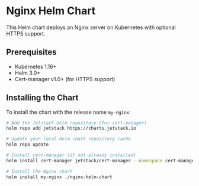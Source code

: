 # Nginx Helm Chart

This Helm chart deploys an Nginx server on Kubernetes with optional HTTPS support.

## Prerequisites

- Kubernetes 1.16+
- Helm 3.0+
- Cert-manager v1.0+ (for HTTPS support)

## Installing the Chart

To install the chart with the release name `my-nginx`:

```bash
# Add the Jetstack Helm repository (for cert-manager)
helm repo add jetstack https://charts.jetstack.io

# Update your local Helm chart repository cache
helm repo update

# Install cert-manager (if not already installed)
helm install cert-manager jetstack/cert-manager --namespace cert-manager --create-namespace --version v1.7.1 --set installCRDs=true

# Install the Nginx chart
helm install my-nginx ./nginx-helm-chart